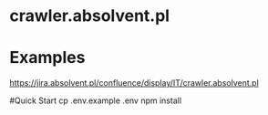 # crawler.absolvent.pl

# Examples
https://jira.absolvent.pl/confluence/display/IT/crawler.absolvent.pl

#Quick Start
cp .env.example .env
npm install

